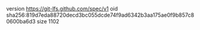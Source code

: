version https://git-lfs.github.com/spec/v1
oid sha256:819d7eda88720decd3bc055dcde74f9ad6342b3aa175ae0f9b857c80600ba6d3
size 1102
